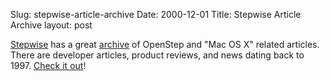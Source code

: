 Slug: stepwise-article-archive
Date: 2000-12-01
Title: Stepwise Article Archive
layout: post

<a href="http://www.stepwise.com/">Stepwise</a> has a great <a href="http://www.stepwise.com/Articles/index.html">archive</a> of OpenStep and &quot;Mac OS X&quot; related articles. There are developer articles, product reviews, and news dating back to 1997. <a href="http://www.stepwise.com/Articles/index.html">Check it out</a>!

